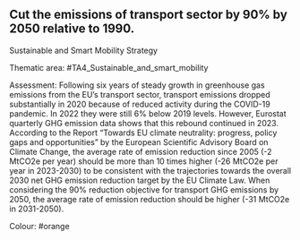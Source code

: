 ## Cut the emissions of transport sector by 90% by 2050 relative to 1990.
Sustainable and Smart Mobility Strategy

Thematic area: #TA4_Sustainable_and_smart_mobility

Assessment: Following six years of steady growth in greenhouse gas emissions from the EU’s transport sector, transport emissions dropped substantially in 2020 because
of reduced activity during the COVID-19 pandemic. In 2022 they were still 6% below 2019 levels. However, Eurostat quarterly GHG emission data shows that this rebound continued in 2023. According to the Report “Towards EU climate neutrality: progress, policy gaps and opportunities” by the European Scientific Advisory Board on Climate Change, the average rate of emission reduction since 2005 (-2 MtCO2e per year) should be more than 10 times higher (-26 MtCO2e
per year in 2023-2030) to be consistent with the trajectories towards the overall 2030 net GHG emission reduction target by the EU Climate Law. When considering the 90% reduction objective for transport GHG emissions by 2050, the average rate of emission reduction should be higher (-31 MtCO2e in 2031-2050).

Colour: #orange